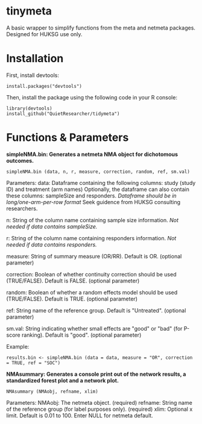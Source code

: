 # tinymeta
A basic wrapper to simplify functions from the meta and netmeta packages. Designed for HUKSG use only.

# Installation
First, install devtools:
```
install.packages("devtools")
```
Then, install the package using the following code in your R console:
```
library(devtools)
install_github("QuietResearcher/tidymeta")
```

# Functions & Parameters
**simpleNMA.bin: Generates a netmeta NMA object for dichotomous outcomes.**
```
simpleNMA.bin (data, n, r, measure, correction, random, ref, sm.val)
```
Parameters:
data: Dataframe containing the following columns: study (study ID) and treatment (arm names)
      Optionally, the dataframe can also contain these columns: sampleSize and responders.
      *Dataframe should be in long/one-arm-per-row format* Seek guidence from HUKSG consulting researchers.

n: String of the column name containing sample size information. *Not needed if data contains sampleSize.*

r: String of the column name containing responders information. *Not needed if data contains responders.*

measure: String of summary measure (OR/RR). Default is OR. (optional parameter)

correction: Boolean of whether continuity correction should be used (TRUE/FALSE). Default is FALSE. (optional parameter)

random: Boolean of whether a random effects model should be used (TRUE/FALSE). Default is TRUE. (optional parameter)

ref: String name of the reference group. Default is "Untreated". (optional parameter)

sm.val: String indicating whether small effects are "good" or "bad" (for P-score ranking). Default is "good". (optional parameter)

Example:
```
results.bin <- simpleNMA.bin (data = data, measure = "OR", correction = TRUE, ref = "SOC")
```



**NMAsummary: Generates a console print out of the network results, a standardized forest plot and a network plot.**
```
NMAsummary (NMAobj, refname, xlim)
```
Parameters:
NMAobj: The netmeta object. (required)
refname: String name of the reference group (for label purposes only). (required)
xlim: Optional x limit. Default is 0.01 to 100. Enter NULL for netmeta default.



